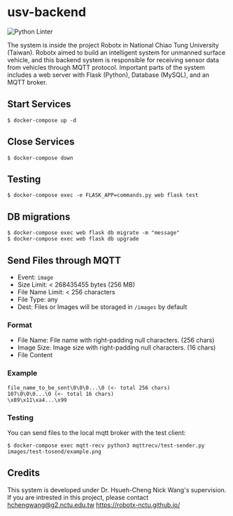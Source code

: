 # usv-backend
![Python Linter](https://github.com/ARG-NCTU/usv-backend/workflows/Python%20Linter/badge.svg)

The system is inside the project Robotx in National Chiao Tung University (Taiwan). 
Robotx aimed to build an intelligent system for unmanned surface vehicle, and this backend system is responsible for receiving sensor data from vehicles through MQTT protocol.
Important parts of the system includes a web server with Flask (Python), Database (MySQL), and an MQTT broker.


## Start Services 
```
$ docker-compose up -d
```

## Close Services
```
$ docker-compose down
```

## Testing
```
$ docker-compose exec -e FLASK_APP=commands.py web flask test
```

## DB migrations
```
$ docker-compose exec web flask db migrate -m "message"
$ docker-compose exec web flask db upgrade
```

## Send Files through MQTT
* Event: `image`
* Size Limit: < 268435455 bytes (256 MB)
* File Name Limit: < 256 characters
* File Type: any
* Dest: Files or Images will be storaged in `/images` by default

### Format
* File Name: File name with right-padding null characters. (256 chars)
* Image Size: Image size with right-padding null characters. (16 chars)
* File Content

### Example
```
file_name_to_be_sent\0\0\0...\0 (<- total 256 chars)
107\0\0\0...\0 (<- total 16 chars)
\x89\x11\xa4...\x99
```

### Testing
You can send files to the local mqtt broker with the test client:
```
$ docker-compose exec mqtt-recv python3 mqttrecv/test-sender.py images/test-tosend/example.png
```

## Credits
This system is developed under Dr. Hsueh-Cheng Nick Wang's supervision. If you are intrested in this project, please contact hchengwang@g2.nctu.edu.tw
https://robotx-nctu.github.io/
